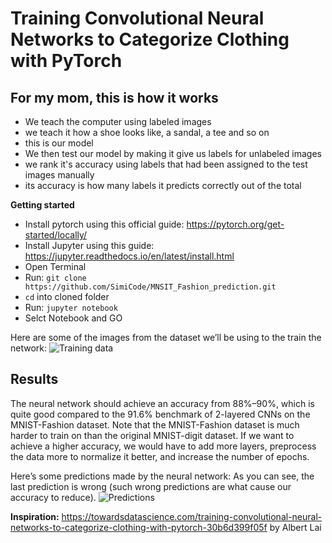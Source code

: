 # Training Convolutional Neural Networks to Categorize Clothing with PyTorch


## For my mom, this is how it works
- We teach the computer using labeled images
- we teach it how a shoe looks like, a sandal, a tee and so on
- this is our model
- We then test our model by making it give us labels for unlabeled images
- we rank it's accuracy using labels that had been assigned to the test images manually
- its accuracy is how many labels it predicts correctly out of the total


**Getting started**
- Install pytorch using this official guide: https://pytorch.org/get-started/locally/
- Install Jupyter using this guide: https://jupyter.readthedocs.io/en/latest/install.html
- Open Terminal
- Run: `git clone https://github.com/SimiCode/MNSIT_Fashion_prediction.git`
- `cd` into cloned folder
- Run: `jupyter notebook`
- Selct Notebook and GO

Here are some of the images from the dataset we’ll be using to the train the network:
![Training data](https://cdn-images-1.medium.com/max/800/1*GLzztrL9GinZLuAzlhU8Fw.png)


## Results
The neural network should achieve an accuracy from 88%–90%, which is quite good compared to the 91.6% benchmark of 2-layered CNNs on the MNIST-Fashion dataset. Note that the MNIST-Fashion dataset is much harder to train on than the original MNIST-digit dataset. If we want to achieve a higher accuracy, we would have to add more layers, preprocess the data more to normalize it better, and increase the number of epochs.


Here’s some predictions made by the neural network: As you can see, the last prediction is wrong (such wrong predictions are what cause our accuracy to reduce).
![Predictions](https://cdn-images-1.medium.com/max/800/1*7vrz-IiO9C4rE5R0GQl7sA.png)


**Inspiration:** https://towardsdatascience.com/training-convolutional-neural-networks-to-categorize-clothing-with-pytorch-30b6d399f05f by Albert Lai
